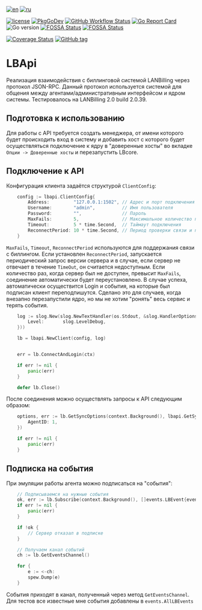 [![en](https://img.shields.io/badge/lang-en-green.svg)](https://github.com/archaron/lbapi/blob/main/README.md)
[![ru](https://img.shields.io/badge/lang-ru-red.svg)](https://github.com/archaron/lbapi/blob/main/README.ru.md)

[![license](https://img.shields.io/github/license/archaron/lbapi.svg)](https://github.com/archaron/lbapi/blob/main/LICENSE)
[![PkgGoDev](https://pkg.go.dev/badge/mod/github.com/archaron/lbapi)](https://pkg.go.dev/mod/github.com/archaron/lbapi)
[![GitHub Workflow Status](https://github.com/archaron/lbapi/actions/workflows/go.yml/badge.svg)](https://github.com/archaron/lbapi/actions/workflows/go.yml)
[![Go Report Card](https://goreportcard.com/badge/github.com/archaron/lbapi/)](https://goreportcard.com/report/github.com/archaron/lbapi/)
![Go version](https://img.shields.io/github/go-mod/go-version/archaron/lbapi?style=flat&label=Go%20%3E%3D)
[![FOSSA Status](https://app.fossa.com/api/projects/git%2Bgithub.com%2Farcharon%2Flbapi.svg?type=shield&issueType=license)](https://app.fossa.com/projects/git%2Bgithub.com%2Farcharon%2Flbapi?ref=badge_shield)
[![FOSSA Status](https://app.fossa.com/api/projects/git%2Bgithub.com%2Farcharon%2Flbapi.svg?type=shield&issueType=security)](https://app.fossa.com/projects/git%2Bgithub.com%2Farcharon%2Flbapi?ref=badge_shield)


[![Coverage Status](https://coveralls.io/repos/github/archaron/lbapi/badge.svg?branch=main)](https://coveralls.io/github/archaron/lbapi?branch=main)
[![GitHub tag](https://img.shields.io/github/tag/archaron/lbapi.svg?maxAge=86400)](https://github.com/archaron/lbapi)


LBApi
========
Реализация взаимодействия с биллинговой системой LANBilling через протокол JSON-RPC.
Данный протокол используется системой для общения между агентами/административным интерфейсом и ядром системы.
Тестировалось на LANBilling 2.0 build 2.0.39.

Подготовка к использованию
-------------------
Для работы с API требуется создать менеджера, от имени которого будет происходить вход в систему и добавить хост с
которого будет осуществляться подключение к ядру в "доверенные хосты" во вкладке `Опции -> Доверенные хосты` и перезапустить LBcore.

Подключение к API
-------------------
Конфигурация клиента задаётся структурой `ClientConfig`:
```go
	config := lbapi.ClientConfig{
		Address:         "127.0.0.1:1502", // Адрес и порт подключения
		Username:        "admin",          // Имя пользователя
		Password:        "",               // Пароль
		MaxFails:        5,                // Максимальное количество пропусков "пинга" перед переподключением
		Timeout:         5 * time.Second,  // Таймаут подключения
		ReconnectPeriod: 10 * time.Second, // Период проверки связи и переподключения
	}
```
`MaxFails`, `Timeout`, `ReconnectPeriod` используются для поддержания связи с биллингом. Если установлен `ReconnectPeriod`,
запускается периодический запрос версии сервера и в случае, если сервер не отвечает в течение `TimeOut`, он считается недоступным.
Если количество раз, когда сервер был не доступен, превысит `MaxFails`, соединение автоматически будет переустановлено.
В случае успеха, автоматически осуществится Login и события, на которые был подписан клиент переподпишутся.
Сделано это для случаев, когда внезапно перезапустили ядро, но мы не хотим "ронять" весь сервис и терять события.


```go
    log := slog.New(slog.NewTextHandler(os.Stdout, &slog.HandlerOptions{
		Level:       slog.LevelDebug,
	}))

    lb = lbapi.NewClient(config, log)


    err = lb.ConnectAndLogin(ctx)

    if err != nil {
        panic(err)
    }

    defer lb.Close()
```

После соединения можно осуществлять запросы к API следующим образом:
```go
	options, err := lb.GetSyncOptions(context.Background(), lbapi.GetSyncOptionsRequest{
		AgentID: 1,
	})

	if err != nil {
		panic(err)
	}
```

Подписка на события
-------------------
При эмуляции работы агента можно подписаться на "события":
```go
    // Подписываемся на нужные события
    ok, err := lb.Subscribe(context.Background(), []events.LBEvent{events.ChangeAgentEvent, events.BlockVgEvent})
	if err != nil {
		panic(err)
	}

	if !ok {
        // Сервер отказал в подписке
    }

    // Получаем канал событий
    ch := lb.GetEventsChannel()

    for {
        e := <-ch:
        spew.Dump(e)
    }
```

События приходят в канал, полученный через метод `GetEventsChannel`. Для тестов все известные мне события добавлены в `events.AllLBEvents`

